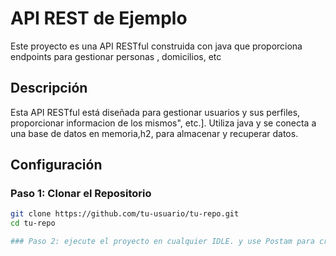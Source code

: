 # API REST de Ejemplo

Este proyecto es una API RESTful construida con java que proporciona endpoints para gestionar personas , domicilios, etc


## Descripción

Esta API RESTful está diseñada para gestionar usuarios y sus perfiles, proporcionar informacion de los mismos", etc.]. Utiliza java y se conecta a una base de datos en memoria,h2, para almacenar y recuperar datos.


## Configuración

### Paso 1: Clonar el Repositorio

```sh
git clone https://github.com/tu-usuario/tu-repo.git
cd tu-repo

### Paso 2: ejecute el proyecto en cualquier IDLE. y use Postam para crear registros y visualicelos en la BD en memoria H2
